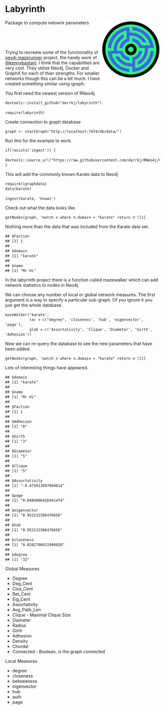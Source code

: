 # Labyrinth




<a href="url"><img src="labyrinth.jpg" align="right" height="188" width="188" ></a>

Package to compute netowrk parameters


<br><br><br>


Trying to recreate some of the functionality of [neo4j mazerunner](https://github.com/kbastani/neo4j-mazerunner) project, the handy work of [@kennybastani](https://twitter.com/kennybastani). I think that the capabilities are very cool. They utilize Neo4j, Docker and GraphX for each of thier strengths. For smaller networks though this can be a bit much. I have created something similar using igraph.

You first need the newest version of RNeo4j.


```
devtools::install_github("darrkj/labyrinth")

require(labyrinth)
```

Create connection to graph database

```
graph <- startGraph("http://localhost:7474/db/data/")
```

Run this for the example to work.
```
if(!exists('ingest')) {
  devtools::source_url("https://raw.githubusercontent.com/darrkj/RNeo4j/master/R/ingest.R")
}
```

This will add the commonly known Karate data to Neo4j

```
require(igraphdata)
data(karate)

ingest(karate, 'knows')
```



Check out what the data looks like.

```
getNodes(graph, 'match n where n.domain = "karate" return n')[1]

```

Nothing more than the data that was included from the Karate data set.
```
## $Faction
## [1] 1
## 
## $domain
## [1] "karate"
## 
## $name
## [1] "Mr Hi"
```


In the labyrinth project there is a function called mazewalker which can add network statistics to nodes
in Neo4j.

We can choose any number of local or global network measures. The first argument is a way to 
specify a particular sub-graph. Of you ignore it you just get the whole database.

```
mazeWalker('karate', 
           loc = c("degree", 'closeness', 'hub', 'eigenvector', 'page'), 
           glob = c('Assortativity', 'Clique', 'Diameter', 'Girth', 'Adhesion'))

```

Now we can re-query the database to see the new parameters that have been added.

```
getNodes(graph, 'match n where n.domain = "karate" return n')[1]
```
Lots of interesting things have appeared.
```
## $domain
## [1] "karate"
## 
## $name
## [1] "Mr Hi"
## 
## $Faction
## [1] 1
## 
## $Adhesion
## [1] "0"
## 
## $Girth
## [1] "3"
## 
## $Diameter
## [1] "5"
## 
## $Clique
## [1] "5"
## 
## $Assortativity
## [1] "-0.475613097684614"
## 
## $page
## [1] "0.0484986426941474"
## 
## $eigenvector
## [1] "0.952132366476656"
## 
## $hub
## [1] "0.952132366476656"
## 
## $closeness
## [1] "0.0282700421940928"
## 
## $degree
## [1] "32"
```



Global Measures
* Degree 
* Deg_Cent 
* Clos_Cent 
* Bet_Cent 
* Eig_Cent
* Assortativity 
* Avg_Path_Len 
* Clique  - Maximal Clique Size
* Diameter
* Radius 
* Girth 
* Adhesion 
* Density 
* Chordal 
* Connected - Boolean, is the graph connected


Local Measures
* degree
* closeness 
* betweeness
* eigenvector 
* hub 
* auth 
* page 
